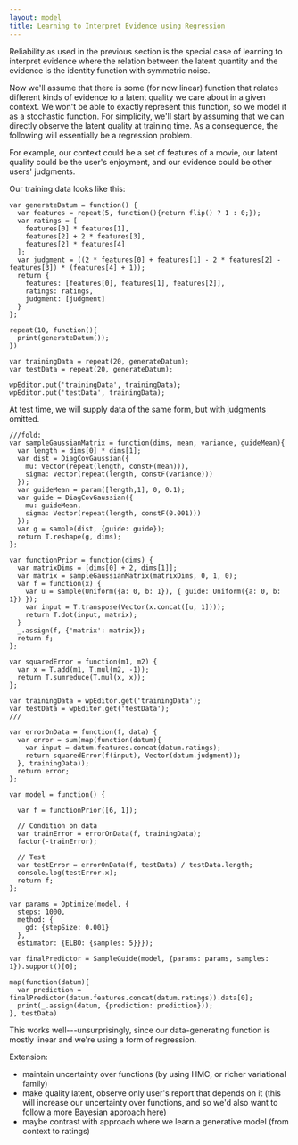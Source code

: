 ```yaml
---
layout: model
title: Learning to Interpret Evidence using Regression 
---
```


Reliability as used in the previous section is the special case of learning to interpret evidence where the relation between the latent quantity and the evidence is the identity function with symmetric noise.

Now we'll assume that there is some (for now linear) function that relates different kinds of evidence to a latent quality we care about in a given context. We won't be able to exactly represent this function, so we model it as a stochastic function. For simplicity, we'll start by assuming that we can directly observe the latent quality at training time. As a consequence, the following will essentially be a regression problem.

For example, our context could be a set of features of a movie, our latent quality could be the user's enjoyment, and our evidence could be other users' judgments.

Our training data looks like this:

~~~~
var generateDatum = function() {
  var features = repeat(5, function(){return flip() ? 1 : 0;});
  var ratings = [
    features[0] * features[1],
    features[2] + 2 * features[3],
    features[2] * features[4]
  ];
  var judgment = ((2 * features[0] + features[1] - 2 * features[2] - features[3]) * (features[4] + 1));
  return {
    features: [features[0], features[1], features[2]],
    ratings: ratings,
    judgment: [judgment]
  }
};
  
repeat(10, function(){
  print(generateDatum());
})

var trainingData = repeat(20, generateDatum);
var testData = repeat(20, generateDatum);

wpEditor.put('trainingData', trainingData);
wpEditor.put('testData', trainingData);
~~~~

At test time, we will supply data of the same form, but with judgments omitted.

~~~~
///fold:
var sampleGaussianMatrix = function(dims, mean, variance, guideMean){  
  var length = dims[0] * dims[1];
  var dist = DiagCovGaussian({
    mu: Vector(repeat(length, constF(mean))),
    sigma: Vector(repeat(length, constF(variance)))
  });
  var guideMean = param([length,1], 0, 0.1);
  var guide = DiagCovGaussian({
    mu: guideMean,
    sigma: Vector(repeat(length, constF(0.001)))
  });
  var g = sample(dist, {guide: guide});
  return T.reshape(g, dims);
};

var functionPrior = function(dims) {
  var matrixDims = [dims[0] + 2, dims[1]];
  var matrix = sampleGaussianMatrix(matrixDims, 0, 1, 0);
  var f = function(x) {
    var u = sample(Uniform({a: 0, b: 1}), { guide: Uniform({a: 0, b: 1}) });
    var input = T.transpose(Vector(x.concat([u, 1])));
    return T.dot(input, matrix);
  }
  _.assign(f, {'matrix': matrix});
  return f;
};

var squaredError = function(m1, m2) {
  var x = T.add(m1, T.mul(m2, -1));
  return T.sumreduce(T.mul(x, x));
};

var trainingData = wpEditor.get('trainingData');
var testData = wpEditor.get('testData');
///

var errorOnData = function(f, data) {
  var error = sum(map(function(datum){
    var input = datum.features.concat(datum.ratings);
    return squaredError(f(input), Vector(datum.judgment));
  }, trainingData));
  return error;
};

var model = function() {
  
  var f = functionPrior([6, 1]);
  
  // Condition on data
  var trainError = errorOnData(f, trainingData);
  factor(-trainError);
  
  // Test
  var testError = errorOnData(f, testData) / testData.length;
  console.log(testError.x);
  return f;
};

var params = Optimize(model, {
  steps: 1000,
  method: {
    gd: {stepSize: 0.001}
  },
  estimator: {ELBO: {samples: 5}}});

var finalPredictor = SampleGuide(model, {params: params, samples: 1}).support()[0];

map(function(datum){
  var prediction = finalPredictor(datum.features.concat(datum.ratings)).data[0];
  print(_.assign(datum, {prediction: prediction}));
}, testData)
~~~~

This works well---unsurprisingly, since our data-generating function is mostly linear and we're using a form of regression.

Extension:

- maintain uncertainty over functions (by using HMC, or richer variational family)
- make quality latent, observe only user's report that depends on it (this will increase our uncertainty over functions, and so we'd also want to follow a more Bayesian approach here)
- maybe contrast with approach where we learn a generative model (from context to ratings)